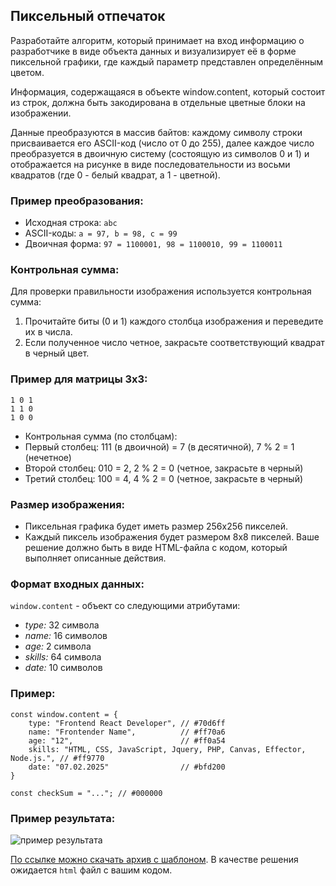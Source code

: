 ## Пиксельный отпечаток

Разработайте алгоритм, который принимает на вход информацию о разработчике в виде объекта данных и визуализирует её в форме пиксельной графики, где каждый параметр представлен определённым цветом.

Информация, содержащаяся в объекте window.content, который состоит из строк, должна быть закодирована в отдельные цветные блоки на изображении.

Данные преобразуются в массив байтов: каждому символу строки присваивается его ASCII-код (число от 0 до 255), далее каждое число преобразуется в двоичную систему (состоящую из символов 0 и 1) и отображается на рисунке в виде последовательности из восьми квадратов (где 0 - белый квадрат, а 1 - цветной).

### Пример преобразования:

- Исходная строка: `abc`
- ASCII-коды: `a = 97, b = 98, c = 99`
- Двоичная форма: `97 = 1100001, 98 = 1100010, 99 = 1100011`

### Контрольная сумма:

Для проверки правильности изображения используется контрольная сумма:

1. Прочитайте биты (0 и 1) каждого столбца изображения и переведите их в числа.
2. Если полученное число четное, закрасьте соответствующий квадрат в черный цвет.

### Пример для матрицы 3x3:

```
1 0 1
1 1 0
1 0 0
```

- Контрольная сумма (по столбцам):
- Первый столбец: 111 (в двоичной) = 7 (в десятичной), 7 % 2 = 1 (нечетное)
- Второй столбец: 010 = 2, 2 % 2 = 0 (четное, закрасьте в черный)
- Третий столбец: 100 = 4, 4 % 2 = 0 (четное, закрасьте в черный)

### Размер изображения:

- Пиксельная графика будет иметь размер 256x256 пикселей.
- Каждый пиксель изображения будет размером 8x8 пикселей.
  Ваше решение должно быть в виде HTML-файла с кодом, который выполняет описанные действия.

### Формат входных данных:

`window.content` - объект со следующими атрибутами:

- _type:_ 32 символа
- _name:_ 16 символов
- _age:_ 2 символа
- _skills:_ 64 символа
- _date:_ 10 символов

### Пример:

```
const window.content = {
    type: "Frontend React Developer", // #70d6ff
    name: "Frontender Name",          // #ff70a6
    age: "12",                        // #ff0a54
    skills: "HTML, CSS, JavaScript, Jquery, PHP, Canvas, Effector, Node.js.", // #ff9770
    date: "07.02.2025"                // #bfd200
}

const checkSum = "..."; // #000000
```

### Пример результата:

![пример результата](https://yastatic.net/s3/school/files/6df37722-db08-4942-aab9-0acb23819b71/upload.png "пример результата")

[По ссылке можно скачать архив с шаблоном](https://yastatic.net/s3/school/files/a8f87821-f498-4c65-a2df-1f0feef967b9/upload.zip). В качестве решения ожидается `html` файл с вашим кодом.
